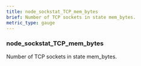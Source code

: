 ```yaml
---
title: node_sockstat_TCP_mem_bytes
brief: Number of TCP sockets in state mem_bytes.
metric_type: gauge
---
```

### node_sockstat_TCP_mem_bytes

Number of TCP sockets in state mem_bytes.